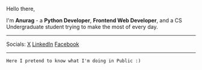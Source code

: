 Hello there,

I'm **Anurag** - a **Python Developer**, **Frontend Web Developer**, and a CS Undergraduate student trying to make the most of every day.

---

Socials: [X](https://www.x.com/anuragd275) [LinkedIn](https://www.linkedin.com/in/anuragd27500) [Facebook](https://www.facebook.com/Anurag.275)

---

`Here I pretend to know what I'm doing in Public :)`
